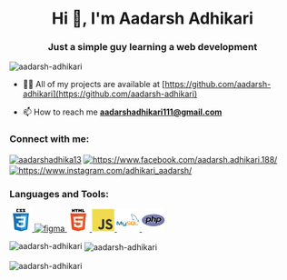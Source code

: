 <h1 align="center">Hi 👋, I'm Aadarsh Adhikari</h1>
<h3 align="center">Just a simple guy learning a web development</h3>

<p align="left"> <img src="https://komarev.com/ghpvc/?username=aadarsh-adhikari&label=Profile%20views&color=0e75b6&style=flat" alt="aadarsh-adhikari" /> </p>

- 👨‍💻 All of my projects are available at [https://github.com/aadarsh-adhikari](https://github.com/aadarsh-adhikari)

- 📫 How to reach me **aadarshadhikari111@gmail.com**

<h3 align="left">Connect with me:</h3>
<p align="left">
<a href="https://twitter.com/aadarshadhika13" target="blank"><img align="center" src="https://raw.githubusercontent.com/rahuldkjain/github-profile-readme-generator/master/src/images/icons/Social/twitter.svg" alt="aadarshadhika13" height="30" width="40" /></a>
<a href="https://fb.com/https://www.facebook.com/aadarsh.adhikari.188/" target="blank"><img align="center" src="https://raw.githubusercontent.com/rahuldkjain/github-profile-readme-generator/master/src/images/icons/Social/facebook.svg" alt="https://www.facebook.com/aadarsh.adhikari.188/" height="30" width="40" /></a>
<a href="https://instagram.com/https://www.instagram.com/adhikari_aadarsh/" target="blank"><img align="center" src="https://raw.githubusercontent.com/rahuldkjain/github-profile-readme-generator/master/src/images/icons/Social/instagram.svg" alt="https://www.instagram.com/adhikari_aadarsh/" height="30" width="40" /></a>
</p>

<h3 align="left">Languages and Tools:</h3>
<p align="left"> <a href="https://www.w3schools.com/css/" target="_blank" rel="noreferrer"> <img src="https://raw.githubusercontent.com/devicons/devicon/master/icons/css3/css3-original-wordmark.svg" alt="css3" width="40" height="40"/> </a> <a href="https://www.figma.com/" target="_blank" rel="noreferrer"> <img src="https://www.vectorlogo.zone/logos/figma/figma-icon.svg" alt="figma" width="40" height="40"/> </a> <a href="https://www.w3.org/html/" target="_blank" rel="noreferrer"> <img src="https://raw.githubusercontent.com/devicons/devicon/master/icons/html5/html5-original-wordmark.svg" alt="html5" width="40" height="40"/> </a> <a href="https://developer.mozilla.org/en-US/docs/Web/JavaScript" target="_blank" rel="noreferrer"> <img src="https://raw.githubusercontent.com/devicons/devicon/master/icons/javascript/javascript-original.svg" alt="javascript" width="40" height="40"/> </a> <a href="https://www.mysql.com/" target="_blank" rel="noreferrer"> <img src="https://raw.githubusercontent.com/devicons/devicon/master/icons/mysql/mysql-original-wordmark.svg" alt="mysql" width="40" height="40"/> </a> <a href="https://www.php.net" target="_blank" rel="noreferrer"> <img src="https://raw.githubusercontent.com/devicons/devicon/master/icons/php/php-original.svg" alt="php" width="40" height="40"/> </a> </p>

<p><img align="left" src="https://github-readme-stats.vercel.app/api/top-langs?username=aadarsh-adhikari&show_icons=true&locale=en&layout=compact" alt="aadarsh-adhikari" /></p>

<p>&nbsp;<img align="center" src="https://github-readme-stats.vercel.app/api?username=aadarsh-adhikari&show_icons=true&locale=en" alt="aadarsh-adhikari" /></p>

<p><img align="center" src="https://github-readme-streak-stats.herokuapp.com/?user=aadarsh-adhikari&" alt="aadarsh-adhikari" /></p>
